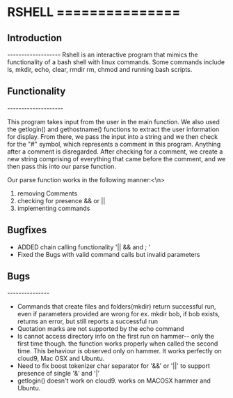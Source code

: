 <h1>RSHELL</hi>
===============

<h2>Introduction</h2>
-------------------
Rshell is an interactive program that mimics the functionality of a 
bash shell with linux commands. Some commands include ls, mkdir, echo, clear, rmdir
rm, chmod and running bash scripts.

<h2>Functionality</h2>
--------------------

This program takes input from the user in the main function. 
We also used the getlogin() and gethostname() functions to 
extract the user information for display. From there,
we pass the input into a string and we then check for the "#" symbol, which
represents a comment in this program. Anything after a comment is disregarded.
After checking for a comment, we create a new string comprising of everything that
came before the comment, and we then pass this into our parse function.

Our parse function works in the following manner:<\n>
    <ol><li>removing Comments</li>
    <li>checking for presence && or || </li>
    <li>implementing commands</li></ol>

<h2>Bugfixes</h2>
<ul>
<li>ADDED chain calling functionality '|| && and ; '</li>
<li>Fixed the Bugs with valid command calls but invalid parameters</li></ul>


<h2>Bugs</h2>
---------------
<ul>
<li>Commands that create files and folders(mkdir) return successful run, even if parameters provided are wrong for ex. mkdir bob, if bob exists, 
returns an error, but still reports a successful run


<li>Quotation marks are not supported by the echo command</li>


<li>ls cannot access directory info on the first run on hammer-- only the first time though. the function works properly when called the second time. This behaviour is observed only on hammer. It works perfectly on cloud9, Mac OSX and Ubuntu.</li>


<li>Need to fix boost tokenizer char separator for '&&' or '||' to support presence of single '&' and '|'</li>


<li>getlogin() doesn't work on cloud9. works on MACOSX hammer and Ubuntu.</li>
</ul>




